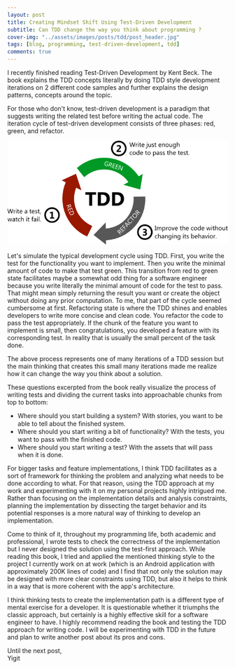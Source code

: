 ```yaml
---
layout: post
title: Creating Mindset Shift Using Test-Driven Development
subtitle: Can TDD change the way you think about programming ?
cover-img: "../assets/images/posts/tdd/post_header.jpg" 
tags: [blog, programming, test-driven-development, tdd]
comments: true
---
```


I recently finished reading Test-Driven Development by Kent Beck. 
The book explains the TDD concepts literally by doing TDD style 
development iterations on 2 different code samples and further 
explains the design patterns, concepts around the topic.

For those who don't know, test-driven development is a paradigm that 
suggests writing the related test before writing the actual code. 
The iteration cycle of test-driven development consists of three 
phases: red, green, and refactor.

![](../assets/images/posts/tdd/tdd-cycle.png)

Let's simulate the typical development cycle using TDD. First, you write the test 
for the functionality you want to implement. Then you write the minimal amount 
of code to make that test green. This transition from red to green state facilitates maybe a somewhat odd thing for a software engineer because you write literally the 
minimal amount of code for the test to pass. That might mean simply returning the result you want or create the object without doing any prior computation. To me, that part of 
the cycle seemed cumbersome at first. Refactoring state is where the TDD shines and 
enables developers to write more concise and clean code. You refactor the code to pass 
the test appropriately. If the chunk of the feature you want to implement is small, then 
congratulations, you developed a feature with its corresponding test. In reality that is 
usually the small percent of the task done.

The above process represents one of many iterations of a TDD session but the main 
thinking that creates this small many iterations made me realize how it can change 
the way you think about a solution.

These questions excerpted from the book really visualize the process of writing 
tests and dividing the current tasks into approachable chunks from top to bottom:

- Where should you start building a system? With stories, you want to be able to tell about the ﬁnished system.
- Where should you start writing a bit of functionality? With the tests, you want to pass with the ﬁnished code.
- Where should you start writing a test? With the assets that will pass when it is done.

For bigger tasks and feature implementations, I think TDD facilitates as a sort of 
framework for thinking the problem and analyzing what needs to be done according to what. 
For that reason, using the TDD approach at my work and experimenting with it on my 
personal projects highly intrigued me. Rather than focusing on the implementation details 
and analysis constraints, planning the implementation by dissecting the target behavior 
and its potential responses is a more natural way of thinking to develop an 
implementation.

Come to think of it, throughout my programming life, both academic and 
professional, I wrote tests to check the correctness of the implementation 
but I never designed the solution using the test-first approach. While reading 
this book, I tried and applied the mentioned thinking style to the project I 
currently work on at work (which is an Android application with approximately 
200K lines of code) and I find that not only the solution may be designed with 
more clear constraints using TDD, but also it helps to think in a way that is 
more coherent with the app's architecture.

I think thinking tests to create the implementation path is a different type 
of mental exercise for a developer. It is questionable whether it triumphs the 
classic approach, but certainly is a highly effective skill for a software engineer 
to have. I highly recommend reading the book and testing the TDD approach for 
writing code. I will be experimenting with TDD in the future and plan to write 
another post about its pros and cons.

Until the next post,  
Yigit

[^1]: [Goodreads Link](https://www.goodreads.com/book/show/387190.Test_Driven_Development)



